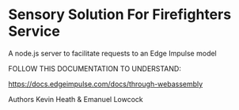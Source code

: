 # Sensory Solution For Firefighters Service
A node.js server to facilitate requests to an Edge Impulse model

FOLLOW THIS DOCUMENTATION TO UNDERSTAND:

https://docs.edgeimpulse.com/docs/through-webassembly

Authors Kevin Heath & Emanuel Lowcock